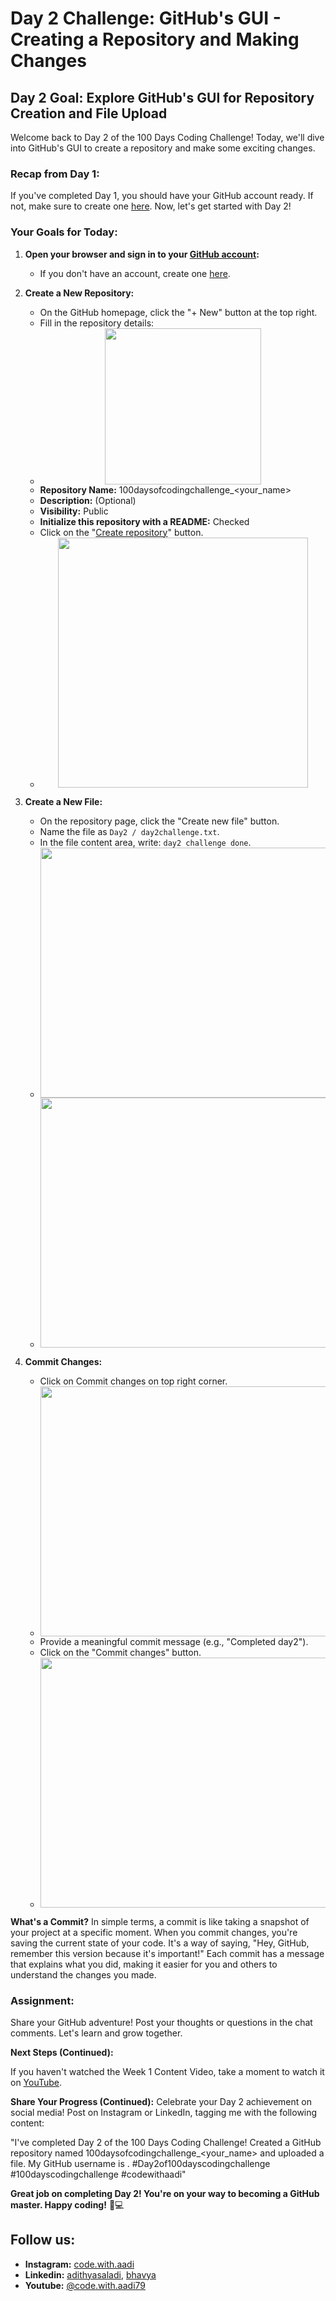 # Day 2 Challenge: GitHub's GUI - Creating a Repository and Making Changes

## Day 2 Goal: Explore GitHub's GUI for Repository Creation and File Upload

Welcome back to Day 2 of the 100 Days Coding Challenge! Today, we'll dive into GitHub's GUI to create a repository and make some exciting changes.

### Recap from Day 1:

If you've completed Day 1, you should have your GitHub account ready. If not, make sure to create one [here](https://github.com/join). Now, let's get started with Day 2!

### Your Goals for Today:

1. **Open your browser and sign in to your [GitHub account](https://github.com/):**

   - If you don't have an account, create one [here](https://github.com/join).

2. **Create a New Repository:**

   - On the GitHub homepage, click the "+ New" button at the top right.
   - Fill in the repository details:
   - <center><img src="https://github.com/adithyasai/100daysofcodingchallenge/blob/week1/images/week1_ss1.png" width="250" height="250"></center>
   - **Repository Name:** 100daysofcodingchallenge_<your_name>
   - **Description:** (Optional)
   - **Visibility:** Public
   - **Initialize this repository with a README:** Checked
   - Click on the "[Create repository](https://github.com/new)" button.
   - <center><img src="https://github.com/adithyasai/100daysofcodingchallenge/blob/week1/images/week1_ss2.png" width="400" height="400"></center>

3. **Create a New File:**

   - On the repository page, click the "Create new file" button.
   - Name the file as `Day2 / day2challenge.txt`.
   - In the file content area, write: `day2 challenge done`.
   - <center><img src="https://github.com/adithyasai/100daysofcodingchallenge/blob/week1/images/week1_ss3.png" width="800" height="400"></center>
   - <center><img src="https://github.com/adithyasai/100daysofcodingchallenge/blob/week1/images/week1_ss4.png" width="800" height="400"></center>
   

4. **Commit Changes:**
   - Click on Commit changes on top right corner.
   - <center><img src="https://github.com/adithyasai/100daysofcodingchallenge/blob/week1/images/week1_ss5.png" width="800" height="400"></center>
   - Provide a meaningful commit message (e.g., "Completed day2").
   - Click on the "Commit changes" button.
   - <center><img src="https://github.com/adithyasai/100daysofcodingchallenge/blob/week1/images/week1_ss6.png" width="800" height="400"></center>


**What's a Commit?**
In simple terms, a commit is like taking a snapshot of your project at a specific moment. When you commit changes, you're saving the current state of your code. It's a way of saying, "Hey, GitHub, remember this version because it's important!" Each commit has a message that explains what you did, making it easier for you and others to understand the changes you made.

### Assignment:

Share your GitHub adventure! Post your thoughts or questions in the chat comments. Let's learn and grow together.

**Next Steps (Continued):**

If you haven't watched the Week 1 Content Video, take a moment to watch it on [YouTube](https://www.youtube.com/watch?v=6Cvz9qz6WNU).

**Share Your Progress (Continued):**
Celebrate your Day 2 achievement on social media! Post on Instagram or LinkedIn, tagging me with the following content:

"I've completed Day 2 of the 100 Days Coding Challenge! Created a GitHub repository named 100daysofcodingchallenge_<your_name> and uploaded a file. My GitHub username is <add your yourname here>. #Day2of100dayscodingchallenge #100dayscodingchallenge #codewithaadi"

**Great job on completing Day 2! You're on your way to becoming a GitHub master. Happy coding!** 🚀💻

## Follow us:

- **Instagram:** [code.with.aadi](https://www.instagram.com/code.with.aadi/)
- **Linkedin:** [adithyasaladi](https://www.linkedin.com/in/adithyasaladi/), [bhavya](https://www.linkedin.com/in/bhavyasriy/)
- **Youtube:** [@code.with.aadi79](https://www.youtube.com/@Code.with.aadi79)
